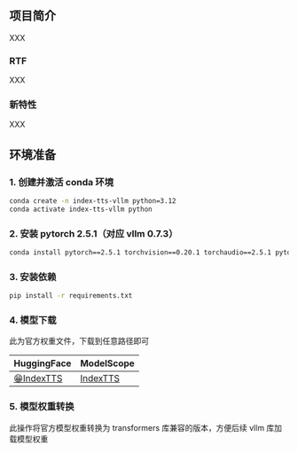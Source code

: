 ## 项目简介
XXX

### RTF
XXX

### 新特性
XXX

## 环境准备

### 1. 创建并激活 conda 环境
```bash
conda create -n index-tts-vllm python=3.12
conda activate index-tts-vllm python
```


### 2. 安装 pytorch 2.5.1（对应 vllm 0.7.3）
```bash
conda install pytorch==2.5.1 torchvision==0.20.1 torchaudio==2.5.1 pytorch-cuda=12.1 -c pytorch -c nvidia
```


### 3. 安装依赖
```bash
pip install -r requirements.txt
```


### 4. 模型下载

此为官方权重文件，下载到任意路径即可

| **HuggingFace**                                          | **ModelScope** |
|----------------------------------------------------------|----------------------------------------------------------|
| [😁IndexTTS](https://huggingface.co/IndexTeam/Index-TTS) | [IndexTTS](https://modelscope.cn/models/IndexTeam/Index-TTS) |


### 5. 模型权重转换
此操作将官方模型权重转换为 transformers 库兼容的版本，方便后续 vllm 库加载模型权重